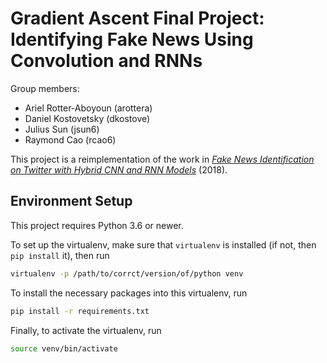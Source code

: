 # Gradient Ascent Final Project: Identifying Fake News Using Convolution and RNNs

Group members:
* Ariel Rotter-Aboyoun (arottera)
* Daniel Kostovetsky (dkostove)
* Julius Sun (jsun6)
* Raymond Cao (rcao6)

This project is a reimplementation of the work in [*Fake News Identification on Twitter with Hybrid CNN and RNN Models*](https://arxiv.org/pdf/1806.11316.pdf) (2018).

## Environment Setup

This project requires Python 3.6 or newer.

To set up the virtualenv, make sure that `virtualenv` is installed (if not, then `pip install` it), then run
```bash
virtualenv -p /path/to/corrct/version/of/python venv
```

To install the necessary packages into this virtualenv, run
```bash
pip install -r requirements.txt
```

Finally, to activate the virtualenv, run
```bash
source venv/bin/activate
```
